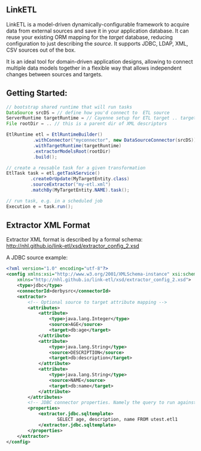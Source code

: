 ## LinkETL

LinkETL is a model-driven dynamically-configurable framework to acquire data from external sources and save it in your application database. It can reuse your existing ORM mapping for the _target_ database, reducing configuration to just describing the _source_. It supports JDBC, LDAP, XML, CSV sources out of the box.

It is an ideal tool for domain-driven application designs, allowing to connect multiple data models together in a flexible way that allows independent changes between sources and targets.


## Getting Started:

```Java
// bootstrap shared runtime that will run tasks
DataSource srcDS = // define how you'd connect to  ETL source 
ServerRuntime targetRuntime = // Cayenne setup for ETL target .. targets are mapped in Cayenne 
File rootDir = .. // this is a parent dir of XML descriptors

EtlRuntime etl = EtlRuntimeBuilder()
          .withConnector("myconnector", new DataSourceConnector(srcDS))
          .withTargetRuntime(targetRuntime)
          .extractorModelsRoot(rootDir)
          .build();

// create a reusable task for a given transformation
EtlTask task = etl.getTaskService()
         .createOrUpdate(MyTargetEntity.class)
         .sourceExtractor("my-etl.xml")
         .matchBy(MyTargetEntity.NAME).task();

// run task, e.g. in a scheduled job
Execution e = task.run();
```

## Extractor XML Format

Extractor XML format is described by a formal schema: http://nhl.github.io/link-etl/xsd/extractor_config_2.xsd

A JDBC source example:

```XML
<?xml version="1.0" encoding="utf-8"?>
<config xmlns:xsi="http://www.w3.org/2001/XMLSchema-instance" xsi:schemaLocation="http://nhl.github.io/link-etl/xsd/extractor_config_2.xsd"
	xmlns="http://nhl.github.io/link-etl/xsd/extractor_config_2.xsd">
	<type>jdbc</type>
	<connectorId>derbysrc</connectorId>
	<extractor>
		<!-- Optional source to target attribute mapping -->
		<attributes>
			<attribute>
				<type>java.lang.Integer</type>
				<source>AGE</source>
				<target>db:age</target>
			</attribute>
			<attribute>
				<type>java.lang.String</type>
				<source>DESCRIPTION</source>
				<target>db:description</target>
			</attribute>
			<attribute>
				<type>java.lang.String</type>
				<source>NAME</source>
				<target>db:name</target>
			</attribute>
		</attributes>
		<!-- JDBC connector properties. Namely the query to run against source -->
		<properties>
			<extractor.jdbc.sqltemplate>
			       SELECT age, description, name FROM utest.etl1
			</extractor.jdbc.sqltemplate>
		</properties>
	</extractor>
</config>
```


